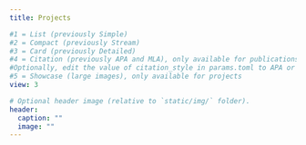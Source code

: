 ```yaml
---
title: Projects

#1 = List (previously Simple)
#2 = Compact (previously Stream)
#3 = Card (previously Detailed)
#4 = Citation (previously APA and MLA), only available for publications
#Optionally, edit the value of citation_style in params.toml to APA or MLA
#5 = Showcase (large images), only available for projects
view: 3

# Optional header image (relative to `static/img/` folder).
header:
  caption: ""
  image: ""
---
```

